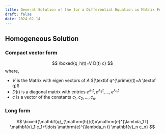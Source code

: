 ```yaml
---
title: General Solution of the for a Differential Equation in Matrix Form
draft: false
date: 2024-02-14
---
```


## Homogeneous Solution 
### Compact vector form 

$$
\boxed{q_h(t)=V D(t) c}
$$
where,
- $V$ is the Matrix with eigen vectors of $A$ $[\textbf q^{\prime}(t)=A \textbf q]$
- $D(t)$ is a diagonal matrix with entries $e^{\lambda_1 t}, e^{\lambda_2 t}, \ldots, e^{\lambda_n t}$
- $c$ is a vector of the constants $c_1, c_2, \ldots, c_n$.
### Long form 

$$
\boxed{\mathbf{q}_{\mathrm{h}}(t)=\mathrm{e}^{\lambda_1 t} \mathbf{v}_1 c_1+\ldots \mathrm{e}^{\lambda_n t} \mathbf{v}_n c_n}
$$







